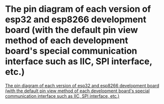 # The pin diagram of each version of esp32 and esp8266 development board (with the default pin view method of each development board's special communication interface such as IIC, SPI interface, etc.)
[The pin diagram of each version of esp32 and esp8266 development board (with the default pin view method of each development board's special communication interface such as IIC, SPI interface, etc.)](https://aiwithcloud.com/2022/09/16/the_pin_diagram_of_each_version_of_esp32_and_esp8266_development_board_with_the_default_pin_view_method_of_each_development_boards_special_communication_interface_such_as_iic_spi_interface_etc/)